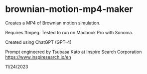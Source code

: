 # brownian-motion-mp4-maker
Creates a MP4 of Brownian motion simulation.

Requires ffmpeg. Tested to run on Macbook Pro with Sonoma.


Created using ChatGPT (GPT-4)

Prompt engineered by Tsubasa Kato at Inspire Search Corporation
https://www.inspiresearch.io/en

11/24/2023
